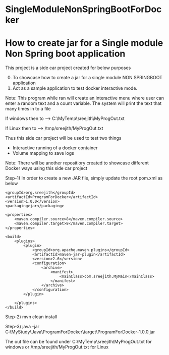 # SingleModuleNonSpringBootForDocker
How to create jar for a Single module Non Spring boot application
=================================================================
This project is a side car project created for below purposes


0) To showcase how to create a jar for a single module NON SPRINGBOOT application
1) Act as a sample application to test docker interactive mode.

Note: This program while ran will create an interactive menu where user can enter a random text
and a count variable. The system will print the text that many times in to a file

   If windows then to --> C:\MyTemp\sreejith\MyProgOut.txt

   If Linux   then to --> /tmp/sreejith/MyProgOut.txt

Thus this side car project will be used to test two things
 - Interactive running of a docker container
 - Volume mapping to save logs 
 
 
Note: There will be another repositiory created to showcase different Docker ways using this side car project

Step-1) In order to create a new JAR file, simply update the root pom.xml as below


 
    <groupId>org.sreejith</groupId>
    <artifactId>ProgramForDocker</artifactId>
    <version>1.0.0</version>
    <packaging>jar</packaging>

    <properties>
        <maven.compiler.source>8</maven.compiler.source>
        <maven.compiler.target>8</maven.compiler.target>
    </properties>

    <build>
        <plugins>
            <plugin>
                <groupId>org.apache.maven.plugins</groupId>
                <artifactId>maven-jar-plugin</artifactId>
                <version>2.6</version>
                <configuration>
                    <archive>
                        <manifest>
                            <mainClass>com.sreejith.MyMain</mainClass>
                        </manifest>
                    </archive>
                </configuration>
            </plugin>

        </plugins>
    </build>
	
	
	
Step-2) mvn clean install

Step-3) java -jar C:\MyStudy\Java\ProgramForDocker\target\ProgramForDocker-1.0.0.jar

The out file can be found under C:\MyTemp\sreejith\MyProgOut.txt for windows or /tmp/sreejith/MyProgOut.txt for Linux
